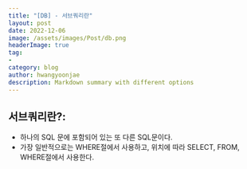 ```yaml
---
title: "[DB] - 서브쿼리란"
layout: post
date: 2022-12-06
image: /assets/images/Post/db.png
headerImage: true
tag:
- 
category: blog
author: hwangyoonjae
description: Markdown summary with different options
---
```


## 서브쿼리란?:
- 하나의 SQL 문에 포함되어 있는 또 다른 SQL문이다.
- 가장 일반적으로는 WHERE절에서 사용하고, 위치에 따라 SELECT, FROM, WHERE절에서 사용한다.
